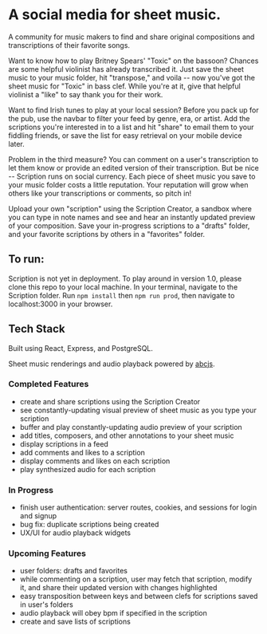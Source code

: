 # A social media for sheet music.

A community for music makers to find and share original compositions and transcriptions of their favorite songs. 

Want to know how to play Britney Spears' "Toxic" on the bassoon? Chances are some helpful violinist has already transcribed it. Just save the sheet music to your music folder, hit "transpose," and voila -- now you've got the sheet music for "Toxic" in bass clef. While you're at it, give that helpful violinist a "like" to say thank you for their work.

Want to find Irish tunes to play at your local session? Before you pack up for the pub, use the navbar to filter your feed by genre, era, or artist. Add the scriptions you're interested in to a list and hit "share" to email them to your fiddling friends, or save the list for easy retrieval on your mobile device later.

Problem in the third measure? You can comment on a user's transcription to let them know or provide an edited version of their transcription. But be nice -- Scription runs on social currency. Each piece of sheet music you save to your music folder costs a little reputation. Your reputation will grow when others like your transcriptions or comments, so pitch in!

Upload your own "scription" using the Scription Creator, a sandbox where you can type in note names and see and hear an instantly updated preview of your composition. Save your in-progress scriptions to a "drafts" folder, and your favorite scriptions by others in a "favorites" folder. 

## To run:

Scription is not yet in deployment. To play around in version 1.0, please clone this repo to your local machine. In your terminal, navigate to the Scription folder. Run `npm install` then `npm run prod`, then navigate to localhost:3000 in your browser. 

<!-- ## v. 1.0

![scription home page screenshot](v.1.0header.png "Scription home page")

![scription creator screenshot](v.1.0scriptioncreator.png "Scription Creator")

![scription likes and comments screenshot](v.1.0likesandcomments.png "Likes and comments")

![scription footer and feed scroll screenshot](v.1.0footer.png "Footer and feed scroll") -->


## Tech Stack

Built using React, Express, and PostgreSQL.

Sheet music renderings and audio playback powered by [abcjs](https://github.com/paulrosen/abcjs).

<!-- The database schema:

![scription relational database schema](postgresql-schema.jpg "Scription's Postgres schema") -->

### Completed Features

- create and share scriptions using the Scription Creator
- see constantly-updating visual preview of sheet music as you type your scription
- buffer and play constantly-updating audio preview of your scription
- add titles, composers, and other annotations to your sheet music
- display scriptions in a feed
- add comments and likes to a scription
- display comments and likes on each scription
- play synthesized audio for each scription

### In Progress

- finish user authentication: server routes, cookies, and sessions for login and signup 
- bug fix: duplicate scriptions being created
- UX/UI for audio playback widgets

### Upcoming Features

- user folders: drafts and favorites
- while commenting on a scription, user may fetch that scription, modify it, and share their updated version with changes highlighted
- easy transposition between keys and between clefs for scriptions saved in user's folders
- audio playback will obey bpm if specified in the scription
- create and save lists of scriptions
